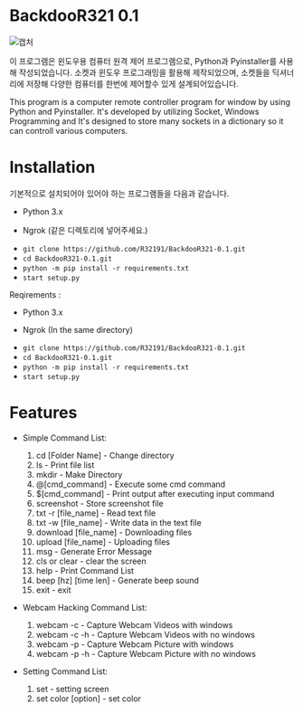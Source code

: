 # BackdooR321 0.1

![캡처](https://user-images.githubusercontent.com/51448912/103857190-5a7aad00-50f9-11eb-84da-d7777ce6e472.PNG)

이 프로그램은 윈도우용 컴퓨터 원격 제어 프로그램으로, Python과 Pyinstaller를 사용해 작성되었습니다.
소켓과 윈도우 프로그래밍을 활용해 제작되었으며, 소켓들을 딕셔너리에 저장해 다양한 컴퓨터를 한번에 제어할수 있게 설계되어있습니다.

This program is a computer remote controller program for window by using Python and Pyinstaller.
It's developed by utilizing Socket, Windows Programming and It's designed to store many sockets in a dictionary so it can controll various computers.

# Installation

기본적으로 설치되어야 있어야 하는 프로그램들을 다음과 같습니다.

* Python 3.x 

* Ngrok (같은 디렉토리에 넣어주세요.)


+ ```git clone https://github.com/R32191/BackdooR321-0.1.git```
+ ```cd BackdooR321-0.1.git```
+ ```python -m pip install -r requirements.txt```
+ ```start setup.py```

Reqirements : 

* Python 3.x 

* Ngrok (In the same directory)


+ ```git clone https://github.com/R32191/BackdooR321-0.1.git```
+ ```cd BackdooR321-0.1.git```
+ ```python -m pip install -r requirements.txt```
+ ```start setup.py```

# Features

* Simple Command List:
    1. cd [Folder Name] - Change directory
    2. ls - Print file list
    3. mkdir - Make Directory
    4. @[cmd_command] - Execute some cmd command
    5. $[cmd_command] - Print output after executing input command
    6. screenshot - Store screenshot file
    7. txt -r [file_name] - Read text file
    8. txt -w [file_name] - Write data in the text file
    9. download [file_name] - Downloading files
    10. upload [file_name] - Uploading files
    11. msg - Generate Error Message
    12. cls or clear - clear the screen
    13. help - Print Command List
    14. beep [hz] [time len] - Generate beep sound
    15. exit - exit

* Webcam Hacking Command List:
    1. webcam -c - Capture Webcam Videos with windows
    2. webcam -c -h - Capture Webcam Videos with no windows
    3. webcam -p - Capture Webcam Picture with windows
    4. webcam -p -h - Capture Webcam Picture with no windows
    
* Setting Command List:
    1. set - setting screen
    2. set color [option] - set color
